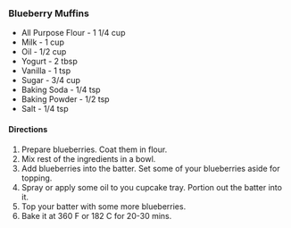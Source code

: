 ### Blueberry Muffins
- All Purpose Flour - 1 1/4 cup
- Milk - 1 cup
- Oil - 1/2 cup
- Yogurt - 2 tbsp
- Vanilla - 1 tsp
- Sugar - 3/4 cup
- Baking Soda - 1/4 tsp
- Baking Powder - 1/2 tsp
- Salt - 1/4 tsp

#### Directions
1. Prepare blueberries. Coat them in flour.
2. Mix rest of the ingredients in a bowl. 
3. Add blueberries into the batter. Set some of your blueberries aside for topping.
4. Spray or apply some oil to you cupcake tray. Portion out the batter into it.
5. Top your batter with some more blueberries.
6. Bake it at 360 F or 182 C for 20-30 mins. 
